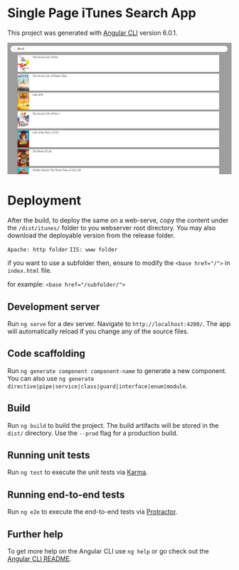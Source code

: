 
# Single Page iTunes Search App

This project was generated with [Angular CLI](https://github.com/angular/angular-cli) version 6.0.1.

![Itunes Search Api Demo](itunes_search.png)

# Deployment

After the build, to deploy the same on a web-serve, copy the content under the `/dist/itunes/` folder to you webserver root directory.
You may also download the deployable version from the release folder.

`Apache: http folder`
`IIS: www folder`

if you want to use a subfolder then, ensure to modify the `<base href="/">` in `index.html` file.

for example: 
`<base href="/subfolder/">`


## Development server

Run `ng serve` for a dev server. Navigate to `http://localhost:4200/`. The app will automatically reload if you change any of the source files.

## Code scaffolding

Run `ng generate component component-name` to generate a new component. You can also use `ng generate directive|pipe|service|class|guard|interface|enum|module`.

## Build

Run `ng build` to build the project. The build artifacts will be stored in the `dist/` directory. Use the `--prod` flag for a production build.

## Running unit tests

Run `ng test` to execute the unit tests via [Karma](https://karma-runner.github.io).

## Running end-to-end tests

Run `ng e2e` to execute the end-to-end tests via [Protractor](http://www.protractortest.org/).

## Further help

To get more help on the Angular CLI use `ng help` or go check out the [Angular CLI README](https://github.com/angular/angular-cli/blob/master/README.md).
